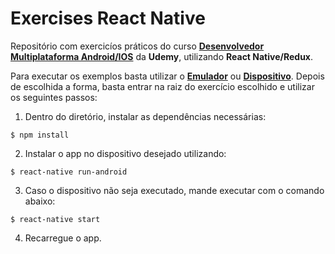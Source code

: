 # Exercises React Native

Repositório com exercicíos práticos do curso [**Desenvolvedor Multiplataforma Android/IOS**](https://www.udemy.com/desenvolvedor-multiplataforma-androidios-com-react-e-redux/learn/v4/overview) da **Udemy**, utilizando **React Native/Redux**.

Para executar os exemplos basta utilizar o [**Emulador**](https://facebook.github.io/react-native/docs/running-on-simulator-ios.html) ou [**Dispositivo**](https://facebook.github.io/react-native/docs/running-on-device.html). Depois de escolhida a forma, basta entrar na raiz do exercício escolhido e utilizar os seguintes passos:

1. Dentro do diretório, instalar as dependências necessárias:

```$ npm install```

2. Instalar o app no dispositivo desejado utilizando:

```$ react-native run-android```

3. Caso o dispositivo não seja executado, mande executar com o comando abaixo:

```$ react-native start```

4. Recarregue o app.